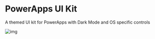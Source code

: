 # PowerApps UI Kit
A themed UI kit for PowerApps with Dark Mode and OS specific controls

![img]("https://raw.githubusercontent.com/Feincraft/PowerAppsFluentUI/main/FluentUI.gif")
